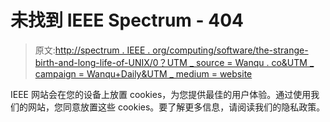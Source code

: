 # 未找到 IEEE Spectrum - 404

> 原文:[http://spectrum . IEEE . org/computing/software/the-strange-birth-and-long-life-of-UNIX/0？UTM _ source = Wanqu . co&UTM _ campaign = Wanqu+Daily&UTM _ medium = website](http://spectrum.ieee.org/computing/software/the-strange-birth-and-long-life-of-unix/0?utm_source=wanqu.co&utm_campaign=Wanqu+Daily&utm_medium=website)

IEEE 网站会在您的设备上放置 cookies，为您提供最佳的用户体验。通过使用我们的网站，您同意放置这些 cookies。要了解更多信息，请阅读我们的隐私政策。